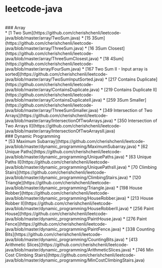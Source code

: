 # leetcode-java

<br>
### Array
<br>
* [1 Two Sum](https://github.com/cherishchenli/leetcode-java/blob/master/array/TwoSum.java)
* [15 3Sum](https://github.com/cherishchenli/leetcode-java/blob/master/array/ThreeSum.java)
* [16 3Sum Closest](https://github.com/cherishchenli/leetcode-java/blob/master/array/ThreeSumClosest.java)
* [18 4Sum](https://github.com/cherishchenli/leetcode-java/blob/master/array/FourSum.java)
* [167 Two Sum II - Input array is sorted](https://github.com/cherishchenli/leetcode-java/blob/master/array/TwoSumInputSorted.java)
* [217 Contains Duplicate](https://github.com/cherishchenli/leetcode-java/blob/master/array/ContainsDuplicate.java)
* [219 Contains Duplicate II](https://github.com/cherishchenli/leetcode-java/blob/master/array/ContainsDuplicateII.java)
* [259 3Sum Smaller](https://github.com/cherishchenli/leetcode-java/blob/master/array/ThreeSumSmaller.java)
* [349 Intersection of Two Arrays](https://github.com/cherishchenli/leetcode-java/blob/master/array/IntersectionOfTwoArrays.java)
* [350 Intersection of Two Arrays II](https://github.com/cherishchenli/leetcode-java/blob/master/array/IntersectionOfTwoArraysII.java)

<br>
### Dynamic Programming
<br>
* [53 Maximum Subarray](https://github.com/cherishchenli/leetcode-java/blob/master/dynamic_programming/MaximumSubarray.java)
* [62 Unique Paths](https://github.com/cherishchenli/leetcode-java/blob/master/dynamic_programming/UniquePaths.java)
* [63 Unique Paths II](https://github.com/cherishchenli/leetcode-java/blob/master/dynamic_programming/UniquePathsII.java)
* [70 Climbing Stairs](https://github.com/cherishchenli/leetcode-java/blob/master/dynamic_programming/ClimbingStairs.java)
* [120 Triangle](https://github.com/cherishchenli/leetcode-java/blob/master/dynamic_programming/Triangle.java)
* [198 House Robber](https://github.com/cherishchenli/leetcode-java/blob/master/dynamic_programming/HouseRobber.java)
* [213 House Robber II](https://github.com/cherishchenli/leetcode-java/blob/master/dynamic_programming/HouseRobberII.java)
* [256 Paint House](https://github.com/cherishchenli/leetcode-java/blob/master/dynamic_programming/PaintHouse.java)
* [276 Paint Fence](https://github.com/cherishchenli/leetcode-java/blob/master/dynamic_programming/PaintFence.java)
* [338 Counting Bits](https://github.com/cherishchenli/leetcode-java/blob/master/dynamic_programming/CountingBits.java)
* [413 Arithmetic Slices](https://github.com/cherishchenli/leetcode-java/blob/master/dynamic_programming/ArithmeticSlices.java)
* [746 Min Cost Climbing Stairs](https://github.com/cherishchenli/leetcode-java/blob/master/dynamic_programming/MinCostClimbingStairs.java)
